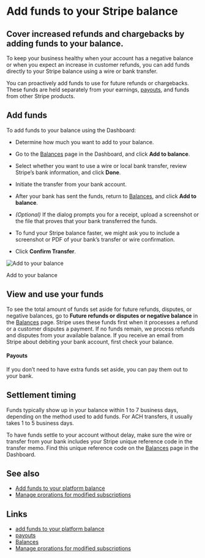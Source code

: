 # Add funds to your Stripe balance

## Cover increased refunds and chargebacks by adding funds to your balance.

To keep your business healthy when your account has a negative balance or when
you expect an increase in customer refunds, you can add funds directly to your
Stripe balance using a wire or bank transfer.

You can proactively add funds to use for future refunds or chargebacks. These
funds are held separately from your earnings,
[payouts](https://docs.stripe.com/payouts), and funds from other Stripe
products.

## Add funds

To add funds to your balance using the Dashboard:

- Determine how much you want to add to your balance.
- Go to the [Balances](https://dashboard.stripe.com/balance/overview) page in
the Dashboard, and click **Add to balance**.
- Select whether you want to use a wire or local bank transfer, review Stripe’s
bank information, and click **Done**.
- Initiate the transfer from your bank account.
- After your bank has sent the funds, return to
[Balances](https://dashboard.stripe.com/balance/overview), and click **Add to
balance**.
- *(Optional)* If the dialog prompts you for a receipt, upload a screenshot or
the file that proves that your bank transferred the funds.

- To fund your Stripe balance faster, we might ask you to include a screenshot
or PDF of your bank’s transfer or wire confirmation.
- Click **Confirm Transfer**.

![Add to your
balance](https://b.stripecdn.com/docs-statics-srv/assets/balance.33f25616b262a378ffd6c0623ef9f5ac.png)

Add to your balance

## View and use your funds

To see the total amount of funds set aside for future refunds, disputes, or
negative balances, go to **Future refunds or disputes or negative balance** in
the [Balances](https://dashboard.stripe.com/balance/overview) page. Stripe uses
these funds first when it processes a refund or a customer disputes a payment.
If no funds remain, we process refunds and disputes from your available balance.
If you receive an email from Stripe about debiting your bank account, first
check your balance.

#### Payouts

If you don’t need to have extra funds set aside, you can pay them out to your
bank.

## Settlement timing

Funds typically show up in your balance within 1 to 7 business days, depending
on the method used to add funds. For ACH transfers, it usually takes 1 to 5
business days.

To have funds settle to your account without delay, make sure the wire or
transfer from your bank includes your Stripe unique reference code in the
transfer memo. Find this unique reference code on the
[Balances](https://dashboard.stripe.com/balance/overview) page in the Dashboard.

## See also

- [Add funds to your platform balance](https://docs.stripe.com/connect/top-ups)
- [Manage prorations for modified
subscriptions](https://docs.stripe.com/billing/subscriptions/prorations)

## Links

- [add funds to your platform balance](https://docs.stripe.com/connect/top-ups)
- [payouts](https://docs.stripe.com/payouts)
- [Balances](https://dashboard.stripe.com/balance/overview)
- [Manage prorations for modified
subscriptions](https://docs.stripe.com/billing/subscriptions/prorations)